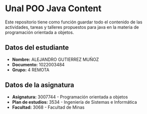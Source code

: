 # Unal POO Java Content

Este repositorio tiene como función guardar todo el contenido de las actividades, tareas y talleres propuestos para java en la materia de programación orientada a objetos.

## Datos del estudiante

- **Nombre:** ALEJANDRO GUTIERREZ MUÑOZ
- **Documento:** 1022003484
- **Grupo:** 4 REMOTA

## Datos de la asignatura

- **Asignatura:** 3007744 - Programación orientada a objetos
- **Plan de estudios:** 3534 - Ingeniería de Sistemas e Informática
- **Facultad:** 3068 - Facultad de Minas